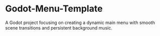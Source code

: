# Godot-Menu-Template
 A Godot project focusing on creating a dynamic main menu with smooth scene transitions and persistent background music.
